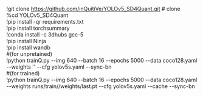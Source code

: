 !git clone https://github.com/inQuitiVe/YOLOv5_SD4Quant.git  # clone   
%cd YOLOv5_SD4Quant   
!pip install -qr requirements.txt  
!pip install torchsummary  
!conda install -c 3dhubs gcc-5  
!pip install Ninja  
!pip install wandb  
#(for unpretained)  
!python trainQ.py  --img 640 --batch 16 --epochs 5000 --data coco128.yaml --weights '' --cfg yolov5s.yaml   --sync-bn    
#(for trained)  
!python trainQ.py  --img 640 --batch 16 --epochs 5000 --data coco128.yaml --weights runs/train/<your checkpoint>/weights/last.pt --cfg yolov5s.yaml --cache --sync-bn  
